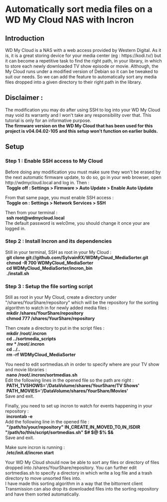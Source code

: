# Automatically sort media files on a WD My Cloud NAS with Incron

<h2>Introduction</h2>
<p>
WD My Cloud is a NAS with a web access provided by Western Digital.
As it is, it is a great storing device for your media center
(eg : https://kodi.tv/) but it can become a repetitive task to find
the right path, in your library, in which to store each newly
downloaded TV show episode or movie. Although, the My Cloud runs
under a modified version of Debian so it can be tweaked to suit
our needs. So we can add the feature to automatically sort any
media files dropped into a given directory to their right path in
the library.
</p>

<h2>Disclaimer :</h2>
<p>
The modification you may do after using SSH to log into your WD My
Cloud may void its warranty and I won't take any responsibility
over that. This tutorial is only for an informative purpose.<br/>
<b>The firmware version on the WD My Cloud that has been used for
this project is v04.04.02-105 and this setup won't function on
earlier builds.</b>
</p>

<h2>Setup</h2>
<h3>Step 1 : Enable SSH access to My Cloud</h3>
<p>
Before doing any modification you must make sure they won't be
erased by the next automatic firmware update, to do so, go in your
web browser, open http://wdmycloud.local and log in. Then :<br/>
&nbsp;<b>Toggle off : Settings > Firmware > Auto Update > Enable
Auto Update </b><br/>
</p>
<p>
From that same page, you must enable SSH access :<br/>
&nbsp;<b>Toggle on : Settings > Network Services > SSH</b>
</p>
Then from your terminal : <br/>
&nbsp;<b>ssh root@wdmycloud.local</b><br/>
The default password is welc0me, you should change it once your are
logged in.
</p>

<h3>Step 2 : Install Incron and its dependencies</h3>
<p>
Still in your terminal, SSH as root in your My Cloud :<br/>
&nbsp;<b>git clone git://github.com/SylvainRX/WDMyCloud_MediaSorter.git</b><br/>
&nbsp;<b>chmod -R 700 WDMyCloud_MediaSorter</b><br/>
&nbsp;<b>cd WDMyCloud_MediaSorter/incron_bin</b><br/>
&nbsp;<b>./install.sh</b><br/>
</p>

<h3>Step 3 : Setup the file sorting script</h3>
<p>
Still as root in your My Cloud, create a directory under
"/shares/YourShare/repository" which will be the repository for the
sorting algorithm to watch in for newly added media files :<br/>
&nbsp;<b>mkdir /shares/YourShare/repository</b><br/>
&nbsp;<b>chmod 777 /shares/YourShare/repository</b><br/>
</p>
<p>
Then create a directory to put in the script files :<br/>
&nbsp;<b>mkdir /root/.incron</b><br/>
&nbsp;<b>cd ../sortmedia_scripts</b><br/>
&nbsp;<b>mv * /root/.incron</b><br/>
&nbsp;<b>cd ../..</b><br/>
&nbsp;<b>rm -rf WDMyCloud_MediaSorter</b><br/>
</p>
<p>
You need to edit sortmedias.sh in order to specify where are your
TV show and movie libraries :<br/>
&nbsp;<b>nano /root/.incron/sortmedias.sh</b><br/>
Edit the following lines in the opened file so the path are right :
<br/>
&nbsp;<b>PATH_TVSHOWS='/DataVolume/shares/YourShare/TV Shows'</b>
<br/>
&nbsp;<b>PATH_MOVIES='/DataVolume/shares/YourShare/Movies'</b><br/>
Save and exit.
</p>
<p>
Finally, you need to set up incron to watch for events happening in
your repository :<br/>
&nbsp;<b>incrontab -e</b><br/>
Add the following line in the opened file :<br/>
&nbsp;<b>"/path/to/your/repository" IN_CREATE,IN_MOVED_TO,IN_ISDIR
"/path/to/this/script/sortmedias.sh" $# $@ $% $&</b><br/>
Save and exit.<br/>
</p>
<p>
Make sure incron is running :<br/>
&nbsp;<b>/etc/init.d/incron start</b><br/>
</p>
<p>
Your WD My Cloud should now be able to sort any files or directory
of files dropped into /shares/YourShare/repository. You can further
edit sortmedias.sh to specify a directory in which write a log file
and a trash directory to move unsorted files into.<br/>
I have made this sorting algorithm in a way that the bittorrent
client Transmission can also drop its downloaded files into the
sorting repository and have them sorted automatically.
<p>

